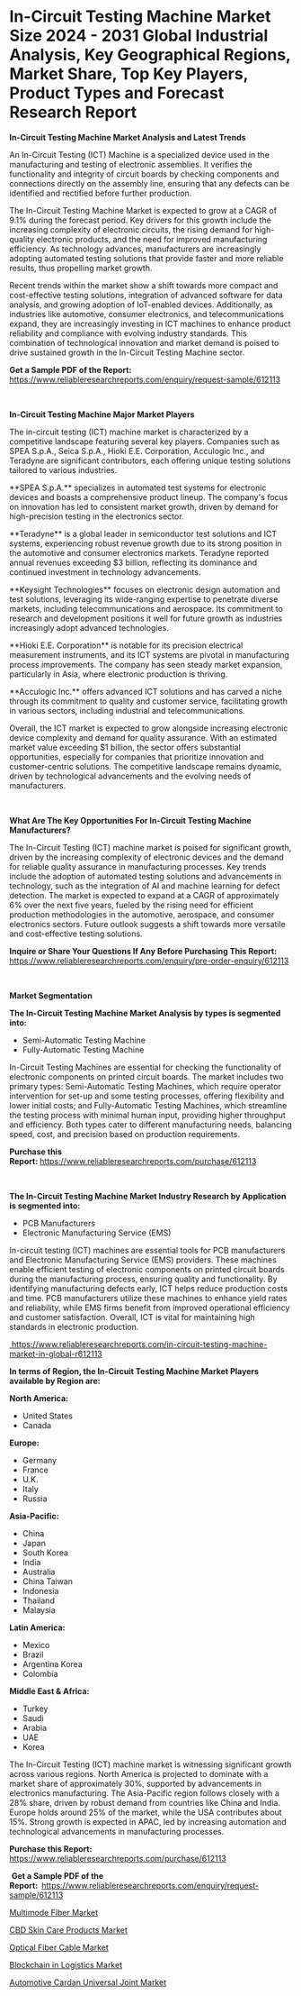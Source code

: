 <p><h1>In-Circuit Testing Machine Market Size 2024 - 2031 Global Industrial Analysis, Key Geographical Regions, Market Share, Top Key Players, Product Types and Forecast Research Report</h1></p><p><strong>In-Circuit Testing Machine Market Analysis and Latest Trends</strong></p>
<p><p>An In-Circuit Testing (ICT) Machine is a specialized device used in the manufacturing and testing of electronic assemblies. It verifies the functionality and integrity of circuit boards by checking components and connections directly on the assembly line, ensuring that any defects can be identified and rectified before further production.</p><p>The In-Circuit Testing Machine Market is expected to grow at a CAGR of 9.1% during the forecast period. Key drivers for this growth include the increasing complexity of electronic circuits, the rising demand for high-quality electronic products, and the need for improved manufacturing efficiency. As technology advances, manufacturers are increasingly adopting automated testing solutions that provide faster and more reliable results, thus propelling market growth.</p><p>Recent trends within the market show a shift towards more compact and cost-effective testing solutions, integration of advanced software for data analysis, and growing adoption of IoT-enabled devices. Additionally, as industries like automotive, consumer electronics, and telecommunications expand, they are increasingly investing in ICT machines to enhance product reliability and compliance with evolving industry standards. This combination of technological innovation and market demand is poised to drive sustained growth in the In-Circuit Testing Machine sector.</p></p>
<p><strong>Get a Sample PDF of the Report:&nbsp;</strong> <a href="https://www.reliableresearchreports.com/enquiry/request-sample/612113?utm_campaign=24&utm_medium=2&utm_source=Github&utm_content=ia&utm_term=29092024&utm_id=in-circuit-testing-machine">https://www.reliableresearchreports.com/enquiry/request-sample/612113</a></p>
<p>&nbsp;</p>
<p><strong>In-Circuit Testing Machine Major Market Players</strong></p>
<p><p>The in-circuit testing (ICT) machine market is characterized by a competitive landscape featuring several key players. Companies such as SPEA S.p.A., Seica S.p.A., Hioki E.E. Corporation, Acculogic Inc., and Teradyne are significant contributors, each offering unique testing solutions tailored to various industries.</p><p>**SPEA S.p.A.** specializes in automated test systems for electronic devices and boasts a comprehensive product lineup. The company's focus on innovation has led to consistent market growth, driven by demand for high-precision testing in the electronics sector.</p><p>**Teradyne** is a global leader in semiconductor test solutions and ICT systems, experiencing robust revenue growth due to its strong position in the automotive and consumer electronics markets. Teradyne reported annual revenues exceeding $3 billion, reflecting its dominance and continued investment in technology advancements.</p><p>**Keysight Technologies** focuses on electronic design automation and test solutions, leveraging its wide-ranging expertise to penetrate diverse markets, including telecommunications and aerospace. Its commitment to research and development positions it well for future growth as industries increasingly adopt advanced technologies.</p><p>**Hioki E.E. Corporation** is notable for its precision electrical measurement instruments, and its ICT systems are pivotal in manufacturing process improvements. The company has seen steady market expansion, particularly in Asia, where electronic production is thriving.</p><p>**Acculogic Inc.** offers advanced ICT solutions and has carved a niche through its commitment to quality and customer service, facilitating growth in various sectors, including industrial and telecommunications.</p><p>Overall, the ICT market is expected to grow alongside increasing electronic device complexity and demand for quality assurance. With an estimated market value exceeding $1 billion, the sector offers substantial opportunities, especially for companies that prioritize innovation and customer-centric solutions. The competitive landscape remains dynamic, driven by technological advancements and the evolving needs of manufacturers.</p></p>
<p>&nbsp;</p>
<p><strong>What Are The Key Opportunities For In-Circuit Testing Machine Manufacturers?</strong></p>
<p><p>The In-Circuit Testing (ICT) machine market is poised for significant growth, driven by the increasing complexity of electronic devices and the demand for reliable quality assurance in manufacturing processes. Key trends include the adoption of automated testing solutions and advancements in technology, such as the integration of AI and machine learning for defect detection. The market is expected to expand at a CAGR of approximately 6% over the next five years, fueled by the rising need for efficient production methodologies in the automotive, aerospace, and consumer electronics sectors. Future outlook suggests a shift towards more versatile and cost-effective testing solutions.</p></p>
<p><strong>Inquire or Share Your Questions If Any Before Purchasing This Report:</strong> <a href="https://www.reliableresearchreports.com/enquiry/pre-order-enquiry/612113?utm_campaign=24&utm_medium=2&utm_source=Github&utm_content=ia&utm_term=29092024&utm_id=in-circuit-testing-machine">https://www.reliableresearchreports.com/enquiry/pre-order-enquiry/612113</a></p>
<p>&nbsp;</p>
<p><strong>Market Segmentation</strong></p>
<p><strong>The In-Circuit Testing Machine Market Analysis by types is segmented into:</strong></p>
<p><ul><li>Semi-Automatic Testing Machine</li><li>Fully-Automatic Testing Machine</li></ul></p>
<p><p>In-Circuit Testing Machines are essential for checking the functionality of electronic components on printed circuit boards. The market includes two primary types: Semi-Automatic Testing Machines, which require operator intervention for set-up and some testing processes, offering flexibility and lower initial costs; and Fully-Automatic Testing Machines, which streamline the testing process with minimal human input, providing higher throughput and efficiency. Both types cater to different manufacturing needs, balancing speed, cost, and precision based on production requirements.</p></p>
<p><strong>Purchase this Report:&nbsp;</strong><a href="https://www.reliableresearchreports.com/purchase/612113?utm_campaign=24&utm_medium=2&utm_source=Github&utm_content=ia&utm_term=29092024&utm_id=in-circuit-testing-machine">https://www.reliableresearchreports.com/purchase/612113</a></p>
<p>&nbsp;</p>
<p><strong>The In-Circuit Testing Machine Market Industry Research by Application is segmented into:</strong></p>
<p><ul><li>PCB Manufacturers</li><li>Electronic Manufacturing Service (EMS)</li></ul></p>
<p><p>In-circuit testing (ICT) machines are essential tools for PCB manufacturers and Electronic Manufacturing Service (EMS) providers. These machines enable efficient testing of electronic components on printed circuit boards during the manufacturing process, ensuring quality and functionality. By identifying manufacturing defects early, ICT helps reduce production costs and time. PCB manufacturers utilize these machines to enhance yield rates and reliability, while EMS firms benefit from improved operational efficiency and customer satisfaction. Overall, ICT is vital for maintaining high standards in electronic production.</p></p>
<p><a href="https://www.reliableresearchreports.com/in-circuit-testing-machine-market-in-global-r612113?utm_campaign=24&utm_medium=2&utm_source=Github&utm_content=ia&utm_term=29092024&utm_id=in-circuit-testing-machine">&nbsp;https://www.reliableresearchreports.com/in-circuit-testing-machine-market-in-global-r612113</a></p>
<p><strong>In terms of Region, the In-Circuit Testing Machine Market Players available by Region are:</strong></p>
<p>
    <p> <strong> North America: </strong>
        <ul>
            <li>United States</li>
            <li>Canada</li>
        </ul>
        </p> 
    <p> <strong> Europe: </strong>
        <ul>
            <li>Germany</li>
            <li>France</li>
            <li>U.K.</li>
            <li>Italy</li>
            <li>Russia</li>
        </ul>
        </p> 
    <p> <strong> Asia-Pacific: </strong>
        <ul>
            <li>China</li>
            <li>Japan</li>
            <li>South Korea</li>
            <li>India</li>
            <li>Australia</li>
            <li>China Taiwan</li>
            <li>Indonesia</li>
            <li>Thailand</li>
            <li>Malaysia</li>
        </ul>
        </p> 
    <p> <strong> Latin America: </strong>
        <ul>
            <li>Mexico</li>
            <li>Brazil</li>
            <li>Argentina Korea</li>
            <li>Colombia</li>
        </ul>
        </p> 
    <p> <strong> Middle East & Africa: </strong>
        <ul>
            <li>Turkey</li>
            <li>Saudi</li>
            <li>Arabia</li>
            <li>UAE</li>
            <li>Korea</li>
        </ul>
    </p>
    </p>
<p><p>The In-Circuit Testing (ICT) machine market is witnessing significant growth across various regions. North America is projected to dominate with a market share of approximately 30%, supported by advancements in electronics manufacturing. The Asia-Pacific region follows closely with a 28% share, driven by robust demand from countries like China and India. Europe holds around 25% of the market, while the USA contributes about 15%. Strong growth is expected in APAC, led by increasing automation and technological advancements in manufacturing processes.</p></p>
<p><strong>Purchase this Report: </strong><a href="https://www.reliableresearchreports.com/purchase/612113?utm_campaign=24&utm_medium=2&utm_source=Github&utm_content=ia&utm_term=29092024&utm_id=in-circuit-testing-machine">https://www.reliableresearchreports.com/purchase/612113</a></p>
<p>&nbsp;<strong>Get a Sample PDF of the Report:&nbsp;&nbsp;</strong><a href="https://www.reliableresearchreports.com/enquiry/request-sample/612113?utm_campaign=24&utm_medium=2&utm_source=Github&utm_content=ia&utm_term=29092024&utm_id=in-circuit-testing-machine">https://www.reliableresearchreports.com/enquiry/request-sample/612113</a></p>
<p><strong></strong></p>
<p><p><a href="https://issuu.com/reportprime-2/docs/multimode-fiber-market-size-2030.pp_964273652c152d?utm_campaign=24&utm_medium=2&utm_source=Github&utm_content=ia&utm_term=29092024&utm_id=in-circuit-testing-machine">Multimode Fiber Market</a></p><p><a href="https://www.linkedin.com/pulse/cbd-skin-care-products-market-industry-trends-forecast-period-l7aae?utm_campaign=24&utm_medium=2&utm_source=Github&utm_content=ia&utm_term=29092024&utm_id=in-circuit-testing-machine">CBD Skin Care Products Market</a></p><p><a href="https://issuu.com/reportprime-2/docs/optical-fiber-cable-market-size-203_914ac8e22ad847?utm_campaign=24&utm_medium=2&utm_source=Github&utm_content=ia&utm_term=29092024&utm_id=in-circuit-testing-machine">Optical Fiber Cable Market</a></p><p><a href="https://www.linkedin.com/pulse/emerging-market-trends-regional-analysis-blockchain-logistics-82hje?utm_campaign=24&utm_medium=2&utm_source=Github&utm_content=ia&utm_term=29092024&utm_id=in-circuit-testing-machine">Blockchain in Logistics Market</a></p><p><a href="https://github.com/FahadAhmed712/Market-Research-Report-List-1/blob/main/automotive-cardan-universal-joint-market.md?utm_campaign=24&utm_medium=2&utm_source=Github&utm_content=ia&utm_term=29092024&utm_id=in-circuit-testing-machine">Automotive Cardan Universal Joint Market</a></p></p>